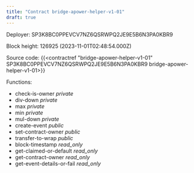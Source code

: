 ```yaml
---
title: "Contract bridge-apower-helper-v1-01"
draft: true
---
```

Deployer: SP3K8BC0PPEVCV7NZ6QSRWPQ2JE9E5B6N3PA0KBR9


 



Block height: 126925 (2023-11-01T02:48:54.000Z)

Source code: {{<contractref "bridge-apower-helper-v1-01" SP3K8BC0PPEVCV7NZ6QSRWPQ2JE9E5B6N3PA0KBR9 bridge-apower-helper-v1-01>}}

Functions:

* check-is-owner _private_
* div-down _private_
* max _private_
* min _private_
* mul-down _private_
* create-event _public_
* set-contract-owner _public_
* transfer-to-wrap _public_
* block-timestamp _read_only_
* get-claimed-or-default _read_only_
* get-contract-owner _read_only_
* get-event-details-or-fail _read_only_

